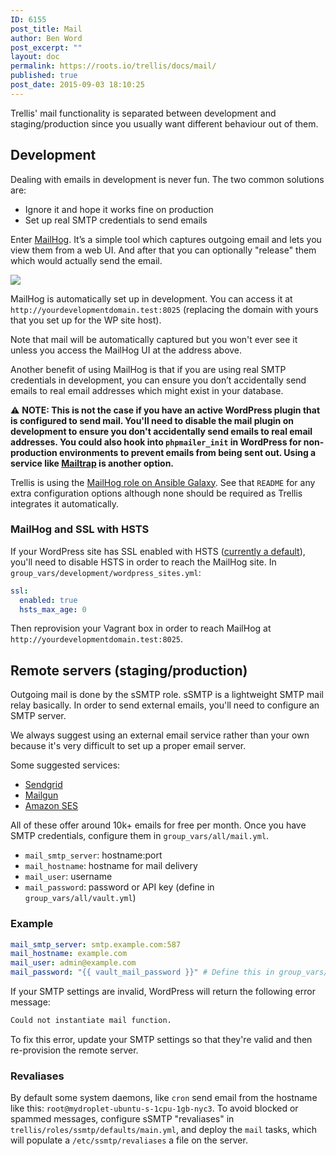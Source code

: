 ```yaml
---
ID: 6155
post_title: Mail
author: Ben Word
post_excerpt: ""
layout: doc
permalink: https://roots.io/trellis/docs/mail/
published: true
post_date: 2015-09-03 18:10:25
---
```

Trellis' mail functionality is separated between development and staging/production since you usually want different behaviour out of them.

## Development
Dealing with emails in development is never fun. The two common solutions are:

* Ignore it and hope it works fine on production
* Set up real SMTP credentials to send emails

Enter [MailHog](https://github.com/mailhog/MailHog). It’s a simple tool which captures outgoing email and lets you view them from a web UI. And after that you can optionally "release" them which would actually send the email.

![](https://cdn.roots.io/app/uploads/trellis-mailhog-preview.png)

MailHog is automatically set up in development. You can access it at `http://yourdevelopmentdomain.test:8025` (replacing the domain with yours that you set up for the WP site host).

Note that mail will be automatically captured but you won't ever see it unless you access the MailHog UI at the address above.

Another benefit of using MailHog is that if you are using real SMTP credentials in development, you can ensure you don’t accidentally send emails to real email addresses which might exist in your database.

⚠️ **NOTE: This is not the case if you have an active WordPress plugin that is configured to send mail. You'll need to disable the mail plugin on development to ensure you don't accidentally send emails to real email addresses. You could also hook into `phpmailer_init` in WordPress for non-production environments to prevent emails from being sent out. Using a service like [Mailtrap](https://mailtrap.io/) is another option.**

Trellis is using the [MailHog role on Ansible Galaxy](https://galaxy.ansible.com/geerlingguy/mailhog/). See that `README` for any extra configuration options although none should be required as Trellis integrates it automatically.

### MailHog and SSL with HSTS

If your WordPress site has SSL enabled with HSTS ([currently a default](https://github.com/roots/trellis/issues/741)), you'll need to disable HSTS in order to reach the MailHog site. In `group_vars/development/wordpress_sites.yml`:

```yml
ssl:
  enabled: true
  hsts_max_age: 0
```

Then reprovision your Vagrant box in order to reach MailHog at `http://yourdevelopmentdomain.test:8025`.

## Remote servers (staging/production)

Outgoing mail is done by the sSMTP role. sSMTP is a lightweight SMTP mail relay basically. In order to send external emails, you'll need to configure an SMTP server.

We always suggest using an external email service rather than your own because it's very difficult to set up a proper email server.

Some suggested services:

* [Sendgrid](https://sendgrid.com/)
* [Mailgun](http://www.mailgun.com/)
* [Amazon SES](http://aws.amazon.com/ses/)

All of these offer around 10k+ emails for free per month. Once you have SMTP credentials, configure them in `group_vars/all/mail.yml`.

* `mail_smtp_server`: hostname:port
* `mail_hostname`: hostname for mail delivery
* `mail_user`: username
* `mail_password`: password or API key (define in `group_vars/all/vault.yml`)

### Example

```yml
mail_smtp_server: smtp.example.com:587
mail_hostname: example.com
mail_user: admin@example.com
mail_password: "{{ vault_mail_password }}" # Define this in group_vars/all/vault.yml
```

If your SMTP settings are invalid, WordPress will return the following error message:

```txt
Could not instantiate mail function.
```

To fix this error, update your SMTP settings so that they're valid and then re-provision the remote server.

### Revaliases

By default some system daemons, like `cron` send email from the hostname like this: `root@mydroplet-ubuntu-s-1cpu-1gb-nyc3`. To avoid blocked or spammed messages, configure sSMTP "revaliases" in `trellis/roles/ssmtp/defaults/main.yml`, and deploy the `mail` tasks, which will populate a `/etc/ssmtp/revaliases` a file on the server.
